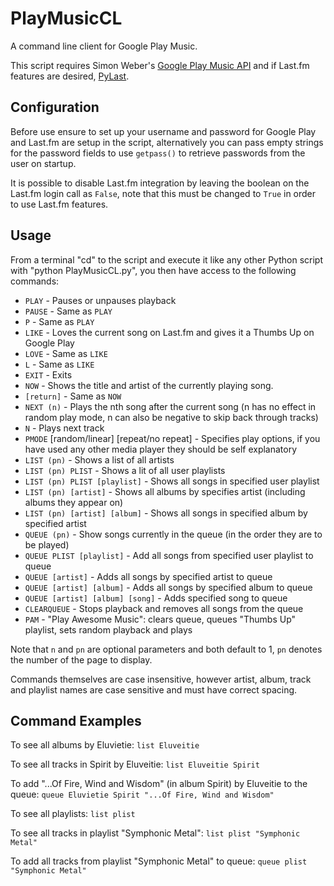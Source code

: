 PlayMusicCL
===========

A command line client for Google Play Music.

This script requires Simon Weber's [Google Play Music API](https://github.com/simon-weber/Unofficial-Google-Music-API) and if Last.fm features are desired, [PyLast](https://code.google.com/p/pylast/).

Configuration
-------------

Before use ensure to set up your username and password for Google Play and Last.fm are setup in the script, alternatively you can pass empty strings for the password fields to use ```getpass()``` to retrieve passwords from the user on startup.

It is possible to disable Last.fm integration by leaving the boolean on the Last.fm login call as ```False```, note that this must be changed to ```True``` in order to use Last.fm features.

Usage
-----

From a terminal "cd" to the script and execute it like any other Python script with "python PlayMusicCL.py", you then have access to the following commands:

-	```PLAY``` - Pauses or unpauses playback
-	```PAUSE``` - Same as ```PLAY```
- ```P``` - Same as ```PLAY```
-	```LIKE``` - Loves the current song on Last.fm and gives it a Thumbs Up on Google Play
-	```LOVE``` - Same as ```LIKE```
- ```L``` - Same as ```LIKE```
-	```EXIT``` - Exits
-	```NOW``` - Shows the title and artist of the currently playing song.
- ```[return]``` - Same as ```NOW```
-	```NEXT (n)``` - Plays the nth song after the current song (n has no effect in random play mode, n can also be negative to skip back through tracks)
- ```N``` - Plays next track
-	```PMODE``` [random/linear] [repeat/no repeat] - Specifies play options, if you have used any other media player they should be self explanatory
-	```LIST (pn)``` - Shows a list of all artists
-	```LIST (pn) PLIST``` - Shows a lit of all user playlists
-	```LIST (pn) PLIST [playlist]``` - Shows all songs in specified user playlist
-	```LIST (pn) [artist]``` - Shows all albums by specifies artist (including albums they appear on)
-	```LIST (pn) [artist] [album]``` - Shows all songs in specified album by specified artist
-	```QUEUE (pn)``` - Show songs currently in the queue (in the order they are to be played)
-	```QUEUE PLIST [playlist]``` - Add all songs from specified user playlist to queue
-	```QUEUE [artist]``` - Adds all songs by specified artist to queue
-	```QUEUE [artist] [album]``` - Adds all songs by specified album to queue
-	```QUEUE [artist] [album] [song]``` - Adds specified song to queue
- ```CLEARQUEUE``` - Stops playback and removes all songs from the queue
- ```PAM``` - "Play Awesome Music": clears queue, queues "Thumbs Up" playlist, sets random playback and plays

Note that ```n``` and ```pn``` are optional parameters and both default to 1, ```pn``` denotes the number of the page to display.

Commands themselves are case insensitive, however artist, album, track and playlist names are case sensitive and must have correct spacing.

Command Examples
----------------

To see all albums by Eluvietie: ```list Eluveitie```

To see all tracks in Spirit by Eluveitie: ```list Eluveitie Spirit```

To add "...Of Fire, Wind and Wisdom" (in album Spirit) by Eluveitie to the queue: ```queue Eluvietie Spirit "...Of Fire, Wind and Wisdom"```

To see all playlists: ```list plist```

To see all tracks in playlist "Symphonic Metal": ```list plist "Symphonic Metal"```

To add all tracks from playlist "Symphonic Metal" to queue: ```queue plist "Symphonic Metal"```
